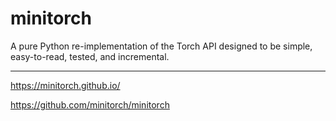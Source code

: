 # minitorch
A pure Python re-implementation of the Torch API designed to be simple, easy-to-read, tested, and incremental.

---

https://minitorch.github.io/

https://github.com/minitorch/minitorch
